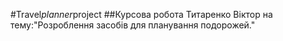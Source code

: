 #T r a v e l _ p l a n n e r _ p r o j e c t  
##Курсова робота Титаренко Віктор на тему:"Розроблення засобів для планування подорожей."
